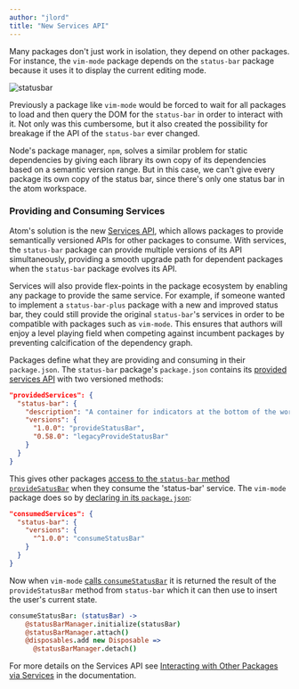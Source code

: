 ```yaml
---
author: "jlord"
title: "New Services API"
---
```


Many packages don't just work in isolation, they depend on other packages. For instance, the `vim-mode` package depends on the `status-bar` package because it uses it to display the current editing mode.

<!--more-->

![statusbar](https://cloud.githubusercontent.com/assets/1305617/6344034/324fc20e-bba7-11e4-8946-855c83bcebde.png)

Previously a package like `vim-mode` would be forced to wait for all packages to load and then query the DOM for the `status-bar` in order to interact with it. Not only was this cumbersome, but it also created the possibility for breakage if the API of the `status-bar` ever changed.

Node's package manager, `npm`, solves a similar problem for static dependencies by giving each library its own copy of its dependencies based on a semantic version range. But in this case, we can't give every package its own copy of the status bar, since there's only one status bar in the atom workspace.

### Providing and Consuming Services

Atom's solution is the new [Services API](https://flight-manual.atom.io/behind-atom/sections/interacting-with-other-packages-via-services/), which allows packages to provide semantically versioned APIs for other packages to consume. With services, the `status-bar` package can provide multiple versions of its API simultaneously, providing a smooth upgrade path for dependent packages when the `status-bar` package evolves its API.

Services will also provide flex-points in the package ecosystem by enabling any package to provide the same service. For example, if someone wanted to implement a `status-bar-plus` package with a new and improved status bar, they could still provide the original `status-bar`'s services in order to be compatible with packages such as `vim-mode`. This ensures that authors will enjoy a level playing field when competing against incumbent packages by preventing calcification of the dependency graph.

Packages define what they are providing and consuming in their `package.json`. The `status-bar` package's `package.json` contains its [provided services API](https://github.com/atom/status-bar/blob/d4da6a42b7e5a8ec8b09807fd0e92cdb6919b0ec/package.json#L16-L23) with two versioned methods:

```json
"providedServices": {
  "status-bar": {
    "description": "A container for indicators at the bottom of the workspace",
    "versions": {
      "1.0.0": "provideStatusBar",
      "0.58.0": "legacyProvideStatusBar"
    }
  }
}
```

This gives other packages [access to the `status-bar` method `provideSatusBar`](https://github.com/atom/status-bar/blob/076d51ef89f2875ba32219343787d079b4bfbf64/lib/main.coffee#L92-L96) when they consume the 'status-bar' service. The `vim-mode` package does so by [declaring in its `package.json`](https://github.com/atom/vim-mode/blob/74cead837678bc14b3f484bce03ded1cf2996afe/package.json#L16-L21):

```json
"consumedServices": {
  "status-bar": {
    "versions": {
      "^1.0.0": "consumeStatusBar"
    }
  }
}
```

Now when `vim-mode` [calls `consumeStatusBar`](https://github.com/atom/vim-mode/blob/762a480c93cc444746c1a8150b5a24db90836144/lib/vim-mode.coffee#L42-L46) it is returned the result of the `provideStatusBar` method from `status-bar` which it can then use to insert the user's current state.

```coffee
consumeStatusBar: (statusBar) ->
    @statusBarManager.initialize(statusBar)
    @statusBarManager.attach()
    @disposables.add new Disposable =>
      @statusBarManager.detach()
```

For more details on the Services API see [Interacting with Other Packages via Services](https://flight-manual.atom.io/behind-atom/sections/interacting-with-other-packages-via-services/) in the documentation.
